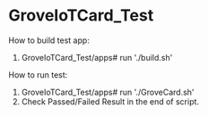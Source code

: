 # GroveIoTCard_Test
How to build test app:
1. GroveIoTCard_Test/apps# run './build.sh' 

How to run test:
1. GroveIoTCard_Test/apps# run './GroveCard.sh'
2. Check Passed/Failed Result in the end of script.

